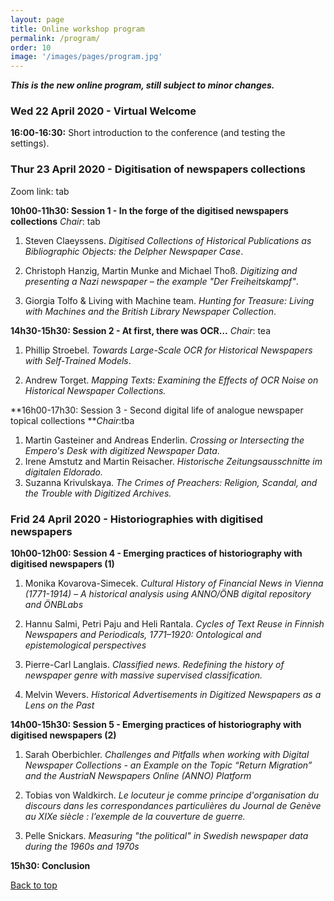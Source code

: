 ```yaml
---
layout: page
title: Online workshop program
permalink: /program/
order: 10
image: '/images/pages/program.jpg'
---
```


***This is the new online program, still subject to minor changes.***

### Wed 22 April 2020 - Virtual Welcome 

**16:00-16:30:** Short introduction to the conference (and testing the settings).



### Thur 23 April 2020 - Digitisation of newspapers collections

Zoom link: tab

**10h00-11h30:  Session 1 - In the forge of the digitised newspapers collections** _Chair_: tab

1. Steven Claeyssens. *Digitised Collections of Historical Publications as Bibliographic Objects: the Delpher Newspaper Case*.

2. Christoph Hanzig, Martin Munke and Michael Thoß. *Digitizing and presenting a Nazi newspaper – the example "Der Freiheitskampf"*.

3. Giorgia Tolfo & Living with Machine team. *Hunting for Treasure: Living with Machines and the British Library Newspaper Collection*.

   

**14h30-15h30: Session 2 -  At first, there was OCR…** _Chair_: tea

1. Phillip Stroebel. *Towards Large-Scale OCR for Historical Newspapers with Self-Trained Models*.

2. Andrew Torget. *Mapping Texts: Examining the Effects of OCR Noise on Historical Newspaper Collections.*

   

**16h00-17h30: Session 3 - Second digital life of analogue newspaper topical collections **_Chair_:tba

1. Martin Gasteiner and Andreas Enderlin. *Crossing or Intersecting the Empero's Desk with digitized Newspaper Data*.
2. Irene Amstutz and Martin Reisacher. *Historische Zeitungsausschnitte im digitalen Eldorado.*
3. Suzanna Krivulskaya. *The Crimes of Preachers: Religion, Scandal, and the Trouble with Digitized Archives.*



### Frid 24 April 2020 - Historiographies with digitised newspapers


**10h00-12h00: Session  4 - Emerging practices of historiography with digitised newspapers (1)** 

1. Monika Kovarova-Simecek. *Cultural History of Financial News in Vienna (1771-1914) – A historical analysis using ANNO/ÖNB digital repository and ÖNBLabs*

2. Hannu Salmi, Petri Paju and Heli Rantala. *Cycles of Text Reuse in Finnish Newspapers and Periodicals, 1771–1920: Ontological and epistemological perspectives*      

3. Pierre-Carl Langlais. *Classified news. Redefining the history of newspaper genre with massive supervised classification.*

4. Melvin Wevers. *Historical Advertisements in Digitized Newspapers as a Lens on the Past*

   

**14h00-15h30: Session 5 - Emerging practices of historiography with digitised newspapers (2)**

1. Sarah Oberbichler. *Challenges and Pitfalls when working with Digital Newspaper Collections - an Example on the Topic “Return Migration” and the AustriaN Newspapers Online (ANNO) Platform*

2. Tobias von Waldkirch. *Le locuteur je comme principe d'organisation du discours dans les correspondances particulières du Journal de Genève au XIXe siècle : l’exemple de la couverture de guerre.*

3. Pelle Snickars. *Measuring "the political" in Swedish newspaper data during the 1960s and 1970s*

   

**15h30: Conclusion** 



 <a href="#top">Back to top</a>

